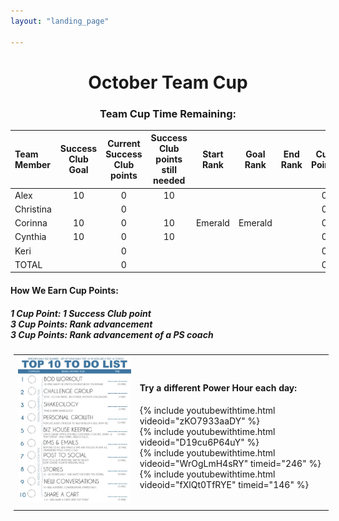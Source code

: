 ```yaml
---
layout: "landing_page"

---
```


<center>
<h1>
October Team Cup
</h1>
<h3>
Team Cup Time Remaining:
<p id="countdown"></p>
</h3>
<table class="table table-colored">
  <thead>
    <tr>
      <th style="text-align: left">Team Member</th>
      <th style="text-align: center">Success Club Goal</th>
      <th style="text-align: center">Current Success Club points</th>
      <th style="text-aligh: center">Success Club points still needed</th>
      <th style="text-aligh: center">Start Rank</th>      
      <th style="text-aligh: center">Goal Rank</th>
      <th style="text-aligh: center">End Rank</th>
      <th style="text-aligh: center">Cup Points</th>
    </tr>
  </thead>
  <tbody>
    <tr>
      <td style="text-align: left">Alex</td>
      <td style="text-align: center">10</td>
      <td style="text-align: center">0</td>
      <td style="text-align: center">10</td>
      <td style="text-align: center"></td>
      <td style="text-align: center"></td>
      <td style="text-align: center"></td>
      <td style="text-align: center">0</td>
    </tr>
    <tr>
      <td style="text-align: left">Christina</td>
      <td style="text-align: center"></td>
      <td style="text-align: center">0</td>
      <td style="text-align: center"></td>
      <td style="text-align: center"></td>
      <td style="text-align: center"></td>
      <td style="text-align: center"></td>
      <td style="text-align: center">0</td>
    </tr>
    <tr>
      <td style="text-align: left">Corinna</td>
      <td style="text-align: center">10</td>
      <td style="text-align: center">0</td>
      <td style="text-align: center">10</td>
      <td style="text-align: center">Emerald</td>
      <td style="text-align: center">Emerald</td>
      <td style="text-align: center"></td>
      <td style="text-align: center">0</td>      
    </tr>
    <tr>
      <td style="text-align: left">Cynthia</td>
      <td style="text-align: center">10</td>
      <td style="text-align: center">0</td>
      <td style="text-align: center">10</td>    
      <td style="text-align: center"></td>
      <td style="text-align: center"></td>
      <td style="text-align: center"></td>
      <td style="text-align: center">0</td>        
    </tr>
    <tr>
      <td style="text-align: left">Keri</td>
      <td style="text-align: center"></td>
      <td style="text-align: center">0</td>
      <td style="text-align: center"></td>
      <td style="text-align: center"></td>
      <td style="text-align: center"></td>
      <td style="text-align: center"></td>
      <td style="text-align: center">0</td>      
    </tr>
    <tr>
      <td style="text-align: left">TOTAL</td>
      <td style="text-align: center"></td>
      <td style="text-align: center">0</td>
      <td style="text-align: center"></td>
      <td style="text-align: center"></td>
      <td style="text-align: center"></td>
      <td style="text-align: center"></td>
      <td style="text-align: center">0</td>      
    </tr>
  </tbody>
</table>
</center>
<h4>How We Earn Cup Points:</h4>
<h5>
1 Cup Point: 1 Success Club point<br />
3 Cup Points: Rank advancement<br />
3 Cup Points: Rank advancement of a PS coach<br />
</h5>


<table width="1000" style="margin: 5px 5px 5px 5px;">
<tr>
<td>
<img src="/i/beachbody/topten.jpg">
</td>
<td>
<h4>Try a different Power Hour each day:</h4>
{% include youtubewithtime.html videoid="zKO7933aaDY" %}
<br />
{% include youtubewithtime.html videoid="D19cu6P64uY" %}
<br />
{% include youtubewithtime.html videoid="WrOgLmH4sRY" timeid="246" %}
<br />
{% include youtubewithtime.html videoid="fXlQt0TfRYE" timeid="146" %}
</td>
</tr>
<tr>
<td>
</td>
<td>

</td>
</tr>
</table>




<!-- Display the countdown timer in an element -->


<script>
// Set the date we're counting down to
var countDownDate = new Date("Nov 1, 2021 6:59:00").getTime();

// Update the count down every 1 second
var x = setInterval(function() {

  // Get todays date and time
  var now = new Date().getTime();

  // Find the distance between now and the count down date
  var distance = countDownDate - now;

  // Time calculations for days, hours, minutes and seconds
  var days = Math.floor(distance / (1000 * 60 * 60 * 24));
  var hours = Math.floor((distance % (1000 * 60 * 60 * 24)) / (1000 * 60 * 60));
  var minutes = Math.floor((distance % (1000 * 60 * 60)) / (1000 * 60));
  var seconds = Math.floor((distance % (1000 * 60)) / 1000);

  // Display the result in the element with id="countdown"
  document.getElementById("countdown").innerHTML = days + " days " + hours + "h " + minutes + "m " + seconds + "s";

  // If the count down is finished, write some text 
  if (distance < 0) {
    clearInterval(x);
    document.getElementById("countdown").innerHTML = "IT'S HAPPENING!";
  }
}, 1000);
</script>
